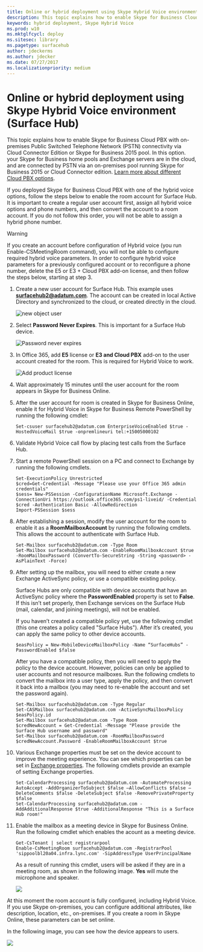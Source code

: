 ```yaml
---
title: Online or hybrid deployment using Skype Hybrid Voice environment  (Surface Hub)
description: This topic explains how to enable Skype for Business Cloud PBX with on premises PSTN connectivity via Cloud Connector Edition or Skype for Business 2015 pool.
keywords: hybrid deployment, Skype Hybrid Voice 
ms.prod: w10
ms.mktglfcycl: deploy
ms.sitesec: library
ms.pagetype: surfacehub
author: jdeckerms
ms.author: jdecker
ms.date: 07/27/2017
ms.localizationpriority: medium
---
```


# Online or hybrid deployment using Skype Hybrid Voice environment  (Surface Hub)

This topic explains how to enable Skype for Business Cloud PBX with on-premises Public Switched Telephone Network (PSTN) connectivity via Cloud Connector Edition or Skype for Business 2015 pool. In this option. your Skype for Business home pools and Exchange servers are in the cloud, and are connected by PSTN via an on-premises pool running Skype for Business 2015 or Cloud Connector edition. [Learn more about different Cloud PBX options](https://technet.microsoft.com/library/mt612869.aspx).  

If you deployed Skype for Business Cloud PBX with one of the hybrid voice options, follow the steps below to enable the room account for Surface Hub. It is important to create a regular user account first, assign all hybrid voice options and phone numbers, and then convert the account to a room account. If you do not follow this order, you will not be able to assign a hybrid phone number.  

>[!WARNING]
>If you create an account before configuration of Hybrid voice (you run Enable-CSMeetingRoom command), you will not be able to configure required hybrid voice parameters. In order to configure hybrid voice parameters for a previously configured account or to reconfigure a phone number, delete the E5 or E3  + Cloud PBX add-on license, and then follow the steps below, starting at step 3.

1. Create a new user account for Surface Hub. This example uses **surfacehub2@adatum.com**. The account can be created in local Active Directory and synchronized to the cloud, or created directly in the cloud. 

    ![new object user](images/new-user-hybrid-voice.png)

2.	Select **Password Never Expires**. This is important for a Surface Hub device.

    ![Password never expires](images/new-user-password-hybrid-voice.png)

3.	In Office 365, add **E5** license or **E3 and Cloud PBX** add-on to the user account created for the room. This is required for Hybrid Voice to work.

    ![Add product license](images/product-license-hybrid-voice.png)

4.	Wait approximately 15 minutes until the user account for the room appears in Skype for Business Online.

5.	After the user account for room is created in Skype for Business Online, enable it for Hybrid Voice in Skype for Business Remote PowerShell by running the following cmdlet:

    ```
    Set-csuser surfacehub2@adatum.com EnterpriseVoiceEnabled $true -HostedVoiceMail $true -onpremlineuri tel:+15005000102
    ```
    
6.	Validate Hybrid Voice call flow by placing test calls from the Surface Hub.

7.	Start a remote PowerShell session on a PC and connect to Exchange by running the following cmdlets.

    ```
    Set-ExecutionPolicy Unrestricted
    $cred=Get-Credential -Message "Please use your Office 365 admin credentials"
    $sess= New-PSSession -ConfigurationName Microsoft.Exchange -ConnectionUri https://outlook.office365.com/ps1-liveid/ -Credential $cred -Authentication Basic -AllowRedirection
    Import-PSSession $sess
    ```
    
8.	After establishing a session, modify the user account for the room to enable it as a **RoomMailboxAccount** by running the following cmdlets. This allows the account to authenticate with Surface Hub.

    ```
    Set-Mailbox surfacehub2@adatum.com -Type Room
    Set-Mailbox surfacehub2@adatum.com -EnableRoomMailboxAccount $true -RoomMailboxPassword (ConvertTo-SecureString -String <password> -AsPlainText -Force)
    ```
    
9.	After setting up the mailbox, you will need to either create a new Exchange ActiveSync policy, or use a compatible existing policy.

    Surface Hubs are only compatible with device accounts that have an ActiveSync policy where the **PasswordEnabled** property is set to **False**. If this isn’t set properly, then Exchange services on the Surface Hub (mail, calendar, and joining meetings), will not be enabled.
    
    If you haven’t created a compatible policy yet, use the following cmdlet (this one creates a policy called "Surface Hubs"). After it’s created, you can apply the same policy to other device accounts.

    ```
    $easPolicy = New-MobileDeviceMailboxPolicy -Name “SurfaceHubs” -PasswordEnabled $false
    ```
    
    After you have a compatible policy, then you will need to apply the policy to the device account. However, policies can only be applied to user accounts and not resource mailboxes. Run the following cmdlets to convert the mailbox into a user type, apply the policy, and then convert it back into a mailbox (you may need to re-enable the account and set the password again).
    
    ```
    Set-Mailbox surfacehub2@adatum.com -Type Regular
    Set-CASMailbox surfacehub2@adatum.com -ActiveSyncMailboxPolicy $easPolicy.id
    Set-Mailbox surfacehub2@adatum.com -Type Room
    $credNewAccount = Get-Credential -Message "Please provide the Surface Hub username and password"
    Set-Mailbox surfacehub2@adatum.com -RoomMailboxPassword $credNewAccount.Password -EnableRoomMailboxAccount $true
    ```
    
10.	Various Exchange properties must be set on the device account to improve the meeting experience. You can see which properties can be set in [Exchange properties](exchange-properties-for-surface-hub-device-accounts.md). The following cmdlets provide an example of setting Exchange properties.

    ```
    Set-CalendarProcessing surfacehub2@adatum.com -AutomateProcessing AutoAccept -AddOrganizerToSubject $false –AllowConflicts $false –DeleteComments $false -DeleteSubject $false -RemovePrivateProperty $false
    Set-CalendarProcessing surfacehub2@adatum.com -AddAdditionalResponse $true -AdditionalResponse "This is a Surface Hub room!"
    ```

11.	Enable the mailbox as a meeting device in Skype for Business Online. Run the following cmdlet which enables the acount as a meeting device. 

    ```
    Get-CsTenant | select registrarpool
    Enable-CsMeetingRoom surfacehub2@adatum.com -RegistrarPool  'sippoolbl20a04.infra.lync.com' -SipAddressType UserPrincipalName
    ```
    
    As a result of running this cmdlet, users will be asked if they are in a meeting room, as shown in the following image. **Yes** will mute the microphone and speaker.

    ![](images/adjust-room-audio.png)


    
At this moment the room account is fully configured, including Hybrid Voice. If you use Skype on-premises, you can configure additional attributes, like description, location, etc., on-premises. If you create a room in Skype Online, these parameters can be set online. 

In the following image, you can see how the device appears to users.


![](images/select-room-hybrid-voice.png)